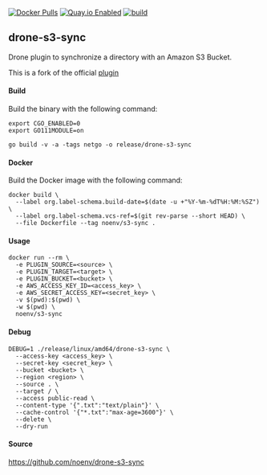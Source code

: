 [![Docker Pulls](https://badgen.net/docker/pulls/noenv/s3-sync)](https://hub.docker.com/r/noenv/s3-sync)
[![Quay.io Enabled](https://badgen.net/badge/quay%20pulls/enabled/green)](https://quay.io/repository/noenv/s3-sync)
[![build](https://github.com/NoEnv/drone-s3-sync/actions/workflows/build.yml/badge.svg)](https://github.com/NoEnv/drone-s3-sync/actions/workflows/build.yml)

## drone-s3-sync

Drone plugin to synchronize a directory with an Amazon S3 Bucket.

This is a fork of the official [plugin](http://plugins.drone.io/drone-plugins/drone-s3-sync/)

#### Build

Build the binary with the following command:

```console
export CGO_ENABLED=0
export GO111MODULE=on

go build -v -a -tags netgo -o release/drone-s3-sync
```

#### Docker

Build the Docker image with the following command:

```console
docker build \
  --label org.label-schema.build-date=$(date -u +"%Y-%m-%dT%H:%M:%SZ") \
  --label org.label-schema.vcs-ref=$(git rev-parse --short HEAD) \
  --file Dockerfile --tag noenv/s3-sync .
```

#### Usage

```console
docker run --rm \
  -e PLUGIN_SOURCE=<source> \
  -e PLUGIN_TARGET=<target> \
  -e PLUGIN_BUCKET=<bucket> \
  -e AWS_ACCESS_KEY_ID=<access_key> \
  -e AWS_SECRET_ACCESS_KEY=<secret_key> \
  -v $(pwd):$(pwd) \
  -w $(pwd) \
  noenv/s3-sync
```

#### Debug

```console
DEBUG=1 ./release/linux/amd64/drone-s3-sync \
  --access-key <access_key> \
  --secret-key <secret_key> \
  --bucket <bucket> \
  --region <region> \
  --source . \
  --target / \
  --access public-read \
  --content-type '{".txt":"text/plain"}' \
  --cache-control '{"*.txt":"max-age=3600"}' \
  --delete \
  --dry-run
```

#### Source

https://github.com/noenv/drone-s3-sync
